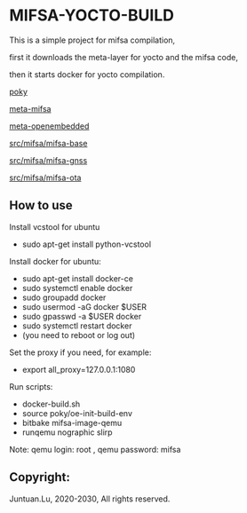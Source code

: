 # MIFSA-YOCTO-BUILD

This is a simple project for mifsa compilation, 

first it downloads the meta-layer for yocto and the mifsa code, 

then it starts docker for yocto compilation.

[poky](https://github.com/yoctoproject/poky)

[meta-mifsa](https://github.com/lujuntuan/meta-mifsa)

[meta-openembedded](https://github.com/openembedded/meta-openembedded)

[src/mifsa/mifsa-base](https://github.com/lujuntuan/mifsa-base)

[src/mifsa/mifsa-gnss](https://github.com/lujuntuan/mifsa-gnss)

[src/mifsa/mifsa-ota](https://github.com/lujuntuan/mifsa-ota)

## How to use

Install vcstool for ubuntu

- sudo apt-get install python-vcstool

Install docker for ubuntu:
- sudo apt-get install docker-ce
- sudo systemctl enable docker
- sudo groupadd docker
- sudo usermod -aG docker $USER
- sudo gpasswd -a $USER docker
- sudo systemctl restart docker
- (you need to reboot or log out)

Set the proxy if you need, for example:

- export all_proxy=127.0.0.1:1080

Run scripts:

- docker-build.sh
- source poky/oe-init-build-env
- bitbake mifsa-image-qemu
- runqemu nographic slirp

Note: qemu login: root , qemu password: mifsa

## Copyright:

Juntuan.Lu, 2020-2030, All rights reserved.
